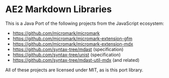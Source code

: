 # AE2 Markdown Libraries

This is a Java Port of the following projects from the JavaScript ecosystem:

- https://github.com/micromark/micromark
- https://github.com/micromark/micromark-extension-gfm
- https://github.com/micromark/micromark-extension-mdx
- https://github.com/syntax-tree/mdast (specification)
- https://github.com/syntax-tree/unist (specification)
- https://github.com/syntax-tree/mdast-util-mdx (and related)

All of these projects are licensed under MIT, as is this port library.
